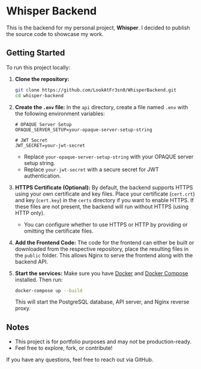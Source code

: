 # Whisper Backend

This is the backend for my personal project, **Whisper**. I decided to publish the source code to showcase my work.

## Getting Started

To run this project locally:

1. **Clone the repository:**
   ```sh
   git clone https://github.com/LookAtFr3sn0/WhisperBackend.git
   cd whisper-backend
   ```

2. **Create the `.env` file:**
   In the `api` directory, create a file named `.env` with the following environment variables:
   
   ```env
   # OPAQUE Server Setup
   OPAQUE_SERVER_SETUP=your-opaque-server-setup-string

   # JWT Secret
   JWT_SECRET=your-jwt-secret
   ```
   - Replace `your-opaque-server-setup-string` with your OPAQUE server setup string.
   - Replace `your-jwt-secret` with a secure secret for JWT authentication.

3. **HTTPS Certificate (Optional):**
   By default, the backend supports HTTPS using your own certificate and key files. Place your certificate (`cert.crt`) and key (`cert.key`) in the `certs` directory if you want to enable HTTPS. If these files are not present, the backend will run without HTTPS (using HTTP only).

   - You can configure whether to use HTTPS or HTTP by providing or omitting the certificate files.

4. **Add the Frontend Code:**
   The code for the frontend can either be built or downloaded from the respective repository, place the resulting files in the `public` folder. This allows Nginx to serve the frontend along with the backend API.

5. **Start the services:**
   Make sure you have [Docker](https://www.docker.com/) and [Docker Compose](https://docs.docker.com/compose/) installed. Then run:
   ```sh
   docker-compose up --build
   ```

   This will start the PostgreSQL database, API server, and Nginx reverse proxy.

## Notes
- This project is for portfolio purposes and may not be production-ready.
- Feel free to explore, fork, or contribute!

If you have any questions, feel free to reach out via GitHub.
